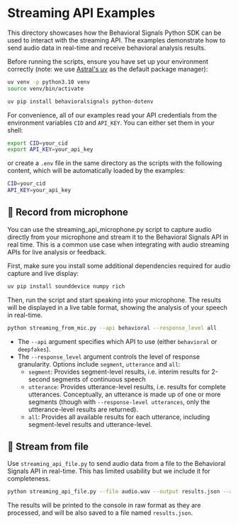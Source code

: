 # Streaming API Examples

This directory showcases how the Behavioral Signals Python SDK can be used to interact with the streaming API.
The examples demonstrate how to send audio data in real-time and receive behavioral analysis results.

Before running the scripts, ensure you have set up your environment correctly (note: we use [Astral's uv](https://docs.astral.sh/uv/) as the default package manager):
```bash
uv venv -p python3.10 venv
source venv/bin/activate

uv pip install behavioralsignals python-dotenv
```

For convenience, all of our examples read your API credentials from the environment variables `CID` and `API_KEY`.
You can either set them in your shell:
```bash
export CID=your_cid
export API_KEY=your_api_key
```

or create a `.env` file in the same directory as the scripts with the following content, which will be automatically loaded by the examples:
```bash
CID=your_cid
API_KEY=your_api_key
```

## 🎤 Record from microphone

You can use the streaming_api_microphone.py script to capture audio directly from your microphone and stream it to the Behavioral Signals API in real time.
This is a common use case when integrating with audio streaming APIs for live analysis or feedback.

First, make sure you install some additional dependencies required for audio capture and live display:
```bash
uv pip install sounddevice numpy rich
```

Then, run the script and start speaking into your microphone. The results will be displayed in a live table format, showing the analysis of your speech in real-time.

```bash
python streaming_from_mic.py --api behavioral --response_level all
```

* The `--api` argument specifies which API to use (either `behavioral` or `deepfakes`).
* The `--response_level` argument controls the level of response granularity. Options include `segment`, `utterance` and `all`:
    - `segment`: Provides segment-level results, i.e. interim results for 2-second segments of continuous speech
    - `utterance`: Provides utterance-level results, i.e. results for complete utterances. Conceptually, an utterance is made up of one or more segments (though with `--response-level utterances`, only the uttterance-level results are returned).
    - `all`: Provides all available results for each utterance, including segment-level results and utterance-level.


## 📁 Stream from file

Use `streaming_api_file.py` to send audio data from a file to the Behavioral Signals API in real-time. This has limited usability but we include it for completeness.
```bash
python streaming_api_file.py --file audio.wav --output results.json --api behavioral --response_level all
```
The results will be printed to the console in raw format as they are processed, and will be also saved to a file named `results.json`.
